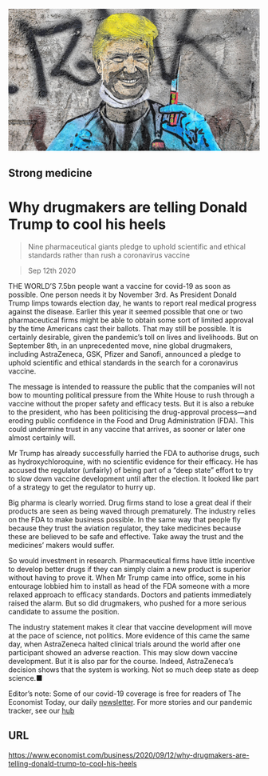 ![](./images/20200912_WBP002_0.jpg)

## Strong medicine

# Why drugmakers are telling Donald Trump to cool his heels

> Nine pharmaceutical giants pledge to uphold scientific and ethical standards rather than rush a coronavirus vaccine

> Sep 12th 2020

THE WORLD’S 7.5bn people want a vaccine for covid-19 as soon as possible. One person needs it by November 3rd. As President Donald Trump limps towards election day, he wants to report real medical progress against the disease. Earlier this year it seemed possible that one or two pharmaceutical firms might be able to obtain some sort of limited approval by the time Americans cast their ballots. That may still be possible. It is certainly desirable, given the pandemic’s toll on lives and livelihoods. But on September 8th, in an unprecedented move, nine global drugmakers, including AstraZeneca, GSK, Pfizer and Sanofi, announced a pledge to uphold scientific and ethical standards in the search for a coronavirus vaccine.

The message is intended to reassure the public that the companies will not bow to mounting political pressure from the White House to rush through a vaccine without the proper safety and efficacy tests. But it is also a rebuke to the president, who has been politicising the drug-approval process—and eroding public confidence in the Food and Drug Administration (FDA). This could undermine trust in any vaccine that arrives, as sooner or later one almost certainly will.

Mr Trump has already successfully harried the FDA to authorise drugs, such as hydroxychloroquine, with no scientific evidence for their efficacy. He has accused the regulator (unfairly) of being part of a “deep state” effort to try to slow down vaccine development until after the election. It looked like part of a strategy to get the regulator to hurry up.

Big pharma is clearly worried. Drug firms stand to lose a great deal if their products are seen as being waved through prematurely. The industry relies on the FDA to make business possible. In the same way that people fly because they trust the aviation regulator, they take medicines because these are believed to be safe and effective. Take away the trust and the medicines’ makers would suffer.

So would investment in research. Pharmaceutical firms have little incentive to develop better drugs if they can simply claim a new product is superior without having to prove it. When Mr Trump came into office, some in his entourage lobbied him to install as head of the FDA someone with a more relaxed approach to efficacy standards. Doctors and patients immediately raised the alarm. But so did drugmakers, who pushed for a more serious candidate to assume the position.

The industry statement makes it clear that vaccine development will move at the pace of science, not politics. More evidence of this came the same day, when AstraZeneca halted clinical trials around the world after one participant showed an adverse reaction. This may slow down vaccine development. But it is also par for the course. Indeed, AstraZeneca’s decision shows that the system is working. Not so much deep state as deep science.■

Editor’s note: Some of our covid-19 coverage is free for readers of The Economist Today, our daily [newsletter](https://www.economist.com/https://my.economist.com/user#newsletter). For more stories and our pandemic tracker, see our [hub](https://www.economist.com//news/2020/03/11/the-economists-coverage-of-the-coronavirus)

## URL

https://www.economist.com/business/2020/09/12/why-drugmakers-are-telling-donald-trump-to-cool-his-heels

